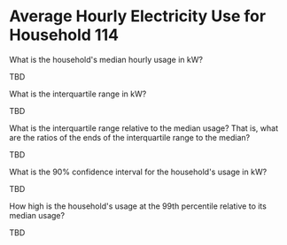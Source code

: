 # Average Hourly Electricity Use for Household 114

What is the household's median hourly usage in kW?

TBD

What is the interquartile range in kW? 

TBD

What is the interquartile range relative to the median usage? That is, what are the ratios of the ends of the interquartile range to the median?

TBD

What is the 90% confidence interval for the household's usage in kW?

TBD

How high is the household's usage at the 99th percentile relative to its median usage?

TBD
